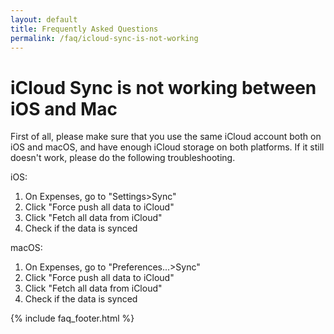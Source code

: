 ```yaml
---
layout: default
title: Frequently Asked Questions
permalink: /faq/icloud-sync-is-not-working
---
```


<h1>iCloud Sync is not working between iOS and Mac</h1>
<p>First of all, please make sure that you use the same iCloud account both on iOS and macOS, and have enough iCloud storage on both platforms. If it still doesn't work, please do the following troubleshooting.</p>

<p>iOS:</p>
<ol>
    <li>On Expenses, go to "Settings>Sync"</li>
    <li>Click "Force push all data to iCloud"</li>
    <li>Click "Fetch all data from iCloud"</li>
    <li>Check if the data is synced</li>
</ol>

<p>macOS:</p>
<ol>
    <li>On Expenses, go to "Preferences...>Sync"</li>
    <li>Click "Force push all data to iCloud"</li>
    <li>Click "Fetch all data from iCloud"</li>
    <li>Check if the data is synced</li>
</ol>

{% include faq_footer.html %}
